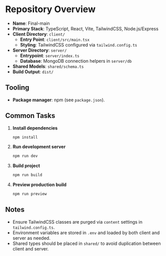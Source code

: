 # Repository Overview

- **Name**: Final-main
- **Primary Stack**: TypeScript, React, Vite, TailwindCSS, Node.js/Express
- **Client Directory**: `client/`
  - **Entry Point**: `client/src/main.tsx`
  - **Styling**: TailwindCSS configured via `tailwind.config.ts`
- **Server Directory**: `server/`
  - **Entrypoint**: `server/index.ts`
  - **Database**: MongoDB connection helpers in `server/db`
- **Shared Models**: `shared/schema.ts`
- **Build Output**: `dist/`

## Tooling

- **Package manager**: npm (see `package.json`).

## Common Tasks

1. **Install dependencies**
   ```bash
   npm install
   ```
2. **Run development server**
   ```bash
   npm run dev
   ```
3. **Build project**
   ```bash
   npm run build
   ```
4. **Preview production build**
   ```bash
   npm run preview
   ```

## Notes

- Ensure TailwindCSS classes are purged via `content` settings in `tailwind.config.ts`.
- Environment variables are stored in `.env` and loaded by both client and server as needed.
- Shared types should be placed in `shared/` to avoid duplication between client and server.
